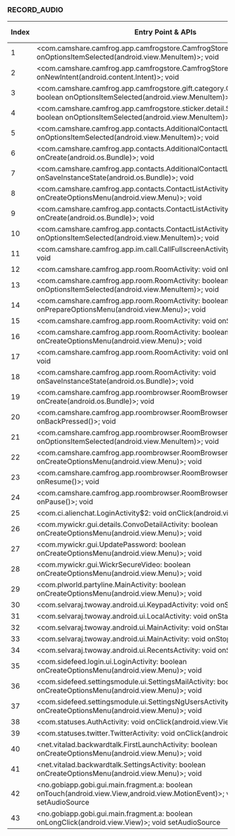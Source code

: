 ### RECORD_AUDIO
| Index | Entry Point & APIs | Screen shot | Resource id | Label |
| ------------- | ------------- | ------------- |-------------|-------------|
| 1 | <com.camshare.camfrog.app.camfrogstore.CamfrogStoreActivity: boolean onOptionsItemSelected(android.view.MenuItem)>; void <init> | ![](D:\COSMOS\output\py\Play_win8\Social\com.camshare.camfrog.android\com.camshare.camfrog.app.camfrogstore.CamfrogStoreActivity.png) |  | |
| 2 | <com.camshare.camfrog.app.camfrogstore.CamfrogStoreActivity: void onNewIntent(android.content.Intent)>; void <init> | ![](D:\COSMOS\output\py\Play_win8\Social\com.camshare.camfrog.android\com.camshare.camfrog.app.camfrogstore.CamfrogStoreActivity.png) |  | |
| 3 | <com.camshare.camfrog.app.camfrogstore.gift.category.GiftCategoryActivity: boolean onOptionsItemSelected(android.view.MenuItem)>; void <init> | ![](D:\COSMOS\output\py\Play_win8\Social\com.camshare.camfrog.android\com.camshare.camfrog.app.camfrogstore.gift.category.GiftCategoryActivity.png) |  | |
| 4 | <com.camshare.camfrog.app.camfrogstore.sticker.detail.StickerDetailActivity: boolean onOptionsItemSelected(android.view.MenuItem)>; void <init> | ![](D:\COSMOS\output\py\Play_win8\Social\com.camshare.camfrog.android\com.camshare.camfrog.app.camfrogstore.sticker.detail.StickerDetailActivity.png) |  | |
| 5 | <com.camshare.camfrog.app.contacts.AdditionalContactListActivity: boolean onOptionsItemSelected(android.view.MenuItem)>; void <init> | ![](D:\COSMOS\output\py\Play_win8\Social\com.camshare.camfrog.android\com.camshare.camfrog.app.contacts.AdditionalContactListActivity.png) |  | |
| 6 | <com.camshare.camfrog.app.contacts.AdditionalContactListActivity: void onCreate(android.os.Bundle)>; void <init> | ![](D:\COSMOS\output\py\Play_win8\Social\com.camshare.camfrog.android\com.camshare.camfrog.app.contacts.AdditionalContactListActivity.png) |  | |
| 7 | <com.camshare.camfrog.app.contacts.AdditionalContactListActivity: void onSaveInstanceState(android.os.Bundle)>; void <init> | ![](D:\COSMOS\output\py\Play_win8\Social\com.camshare.camfrog.android\com.camshare.camfrog.app.contacts.AdditionalContactListActivity.png) |  | |
| 8 | <com.camshare.camfrog.app.contacts.ContactListActivity: boolean onCreateOptionsMenu(android.view.Menu)>; void <init> | ![](D:\COSMOS\output\py\Play_win8\Social\com.camshare.camfrog.android\com.camshare.camfrog.app.contacts.ContactListActivity.png) |  | |
| 9 | <com.camshare.camfrog.app.contacts.ContactListActivity: void onCreate(android.os.Bundle)>; void <init> | ![](D:\COSMOS\output\py\Play_win8\Social\com.camshare.camfrog.android\com.camshare.camfrog.app.contacts.ContactListActivity.png) |  | |
| 10 | <com.camshare.camfrog.app.contacts.ContactListActivity: boolean onOptionsItemSelected(android.view.MenuItem)>; void <init> | ![](D:\COSMOS\output\py\Play_win8\Social\com.camshare.camfrog.android\com.camshare.camfrog.app.contacts.ContactListActivity.png) |  | |
| 11 | <com.camshare.camfrog.app.im.call.CallFullscreenActivity: void onStart()>; void <init> | ![](D:\COSMOS\output\py\Play_win8\Social\com.camshare.camfrog.android\com.camshare.camfrog.app.im.call.CallFullscreenActivity.png) |  | |
| 12 | <com.camshare.camfrog.app.room.RoomActivity: void onPause()>; void <init> | ![](D:\COSMOS\output\py\Play_win8\Social\com.camshare.camfrog.android\com.camshare.camfrog.app.room.RoomActivity.png) |  | |
| 13 | <com.camshare.camfrog.app.room.RoomActivity: boolean onOptionsItemSelected(android.view.MenuItem)>; void <init> | ![](D:\COSMOS\output\py\Play_win8\Social\com.camshare.camfrog.android\com.camshare.camfrog.app.room.RoomActivity.png) |  | |
| 14 | <com.camshare.camfrog.app.room.RoomActivity: boolean onPrepareOptionsMenu(android.view.Menu)>; void <init> | ![](D:\COSMOS\output\py\Play_win8\Social\com.camshare.camfrog.android\com.camshare.camfrog.app.room.RoomActivity.png) |  | |
| 15 | <com.camshare.camfrog.app.room.RoomActivity: void onStart()>; void <init> | ![](D:\COSMOS\output\py\Play_win8\Social\com.camshare.camfrog.android\com.camshare.camfrog.app.room.RoomActivity.png) |  | |
| 16 | <com.camshare.camfrog.app.room.RoomActivity: boolean onCreateOptionsMenu(android.view.Menu)>; void <init> | ![](D:\COSMOS\output\py\Play_win8\Social\com.camshare.camfrog.android\com.camshare.camfrog.app.room.RoomActivity.png) |  | |
| 17 | <com.camshare.camfrog.app.room.RoomActivity: void onBackPressed()>; void <init> | ![](D:\COSMOS\output\py\Play_win8\Social\com.camshare.camfrog.android\com.camshare.camfrog.app.room.RoomActivity.png) |  | |
| 18 | <com.camshare.camfrog.app.room.RoomActivity: void onSaveInstanceState(android.os.Bundle)>; void <init> | ![](D:\COSMOS\output\py\Play_win8\Social\com.camshare.camfrog.android\com.camshare.camfrog.app.room.RoomActivity.png) |  | |
| 19 | <com.camshare.camfrog.app.roombrowser.RoomBrowserActivity: void onCreate(android.os.Bundle)>; void <init> | ![](D:\COSMOS\output\py\Play_win8\Social\com.camshare.camfrog.android\com.camshare.camfrog.app.roombrowser.RoomBrowserActivity.png) |  | |
| 20 | <com.camshare.camfrog.app.roombrowser.RoomBrowserActivity: void onBackPressed()>; void <init> | ![](D:\COSMOS\output\py\Play_win8\Social\com.camshare.camfrog.android\com.camshare.camfrog.app.roombrowser.RoomBrowserActivity.png) |  | |
| 21 | <com.camshare.camfrog.app.roombrowser.RoomBrowserActivity: boolean onOptionsItemSelected(android.view.MenuItem)>; void <init> | ![](D:\COSMOS\output\py\Play_win8\Social\com.camshare.camfrog.android\com.camshare.camfrog.app.roombrowser.RoomBrowserActivity.png) |  | |
| 22 | <com.camshare.camfrog.app.roombrowser.RoomBrowserActivity: boolean onCreateOptionsMenu(android.view.Menu)>; void <init> | ![](D:\COSMOS\output\py\Play_win8\Social\com.camshare.camfrog.android\com.camshare.camfrog.app.roombrowser.RoomBrowserActivity.png) |  | |
| 23 | <com.camshare.camfrog.app.roombrowser.RoomBrowserActivity: void onResume()>; void <init> | ![](D:\COSMOS\output\py\Play_win8\Social\com.camshare.camfrog.android\com.camshare.camfrog.app.roombrowser.RoomBrowserActivity.png) |  | |
| 24 | <com.camshare.camfrog.app.roombrowser.RoomBrowserActivity: void onPause()>; void <init> | ![](D:\COSMOS\output\py\Play_win8\Social\com.camshare.camfrog.android\com.camshare.camfrog.app.roombrowser.RoomBrowserActivity.png) |  | |
| 25 | <com.ci.alienchat.LoginActivity$2: void onClick(android.view.View)>; void <init> | ![](D:\COSMOS\output\py\Play_win8\Social\com.ci.alienchat\com.ci.alienchat.LoginActivity.png) |  | |
| 26 | <com.mywickr.gui.details.ConvoDetailActivity: boolean onCreateOptionsMenu(android.view.Menu)>; void <init> | ![](D:\COSMOS\output\py\Play_win8\Social\com.mywickr.wickr2\com.mywickr.gui.details.ConvoDetailActivity.png) |  | |
| 27 | <com.mywickr.gui.UpdatePassword: boolean onCreateOptionsMenu(android.view.Menu)>; void <init> | ![](D:\COSMOS\output\py\Play_win8\Social\com.mywickr.wickr2\com.mywickr.gui.UpdatePassword.png) |  | |
| 28 | <com.mywickr.gui.WickrSecureVideo: boolean onCreateOptionsMenu(android.view.Menu)>; void <init> | ![](D:\COSMOS\output\py\Play_win8\Social\com.mywickr.wickr2\com.mywickr.gui.WickrSecureVideo.png) |  | |
| 29 | <com.plworld.partyline.MainActivity: boolean onCreateOptionsMenu(android.view.Menu)>; void <init> | ![](D:\COSMOS\output\py\Play_win8\Social\com.plworld.partyline\com.plworld.partyline.MainActivity.png) |  | |
| 30 | <com.selvaraj.twoway.android.ui.KeypadActivity: void onStart()>; void <init> | ![](D:\COSMOS\output\py\Play_win8\Social\com.selvaraj.twoway.android\com.selvaraj.twoway.android.ui.KeypadActivity.png) |  | |
| 31 | <com.selvaraj.twoway.android.ui.LocalActivity: void onStart()>; void <init> | ![](D:\COSMOS\output\py\Play_win8\Social\com.selvaraj.twoway.android\com.selvaraj.twoway.android.ui.LocalActivity.png) |  | |
| 32 | <com.selvaraj.twoway.android.ui.MainActivity: void onStart()>; void <init> | ![](D:\COSMOS\output\py\Play_win8\Social\com.selvaraj.twoway.android\com.selvaraj.twoway.android.ui.MainActivity.png) |  | |
| 33 | <com.selvaraj.twoway.android.ui.MainActivity: void onStop()>; void <init> | ![](D:\COSMOS\output\py\Play_win8\Social\com.selvaraj.twoway.android\com.selvaraj.twoway.android.ui.MainActivity.png) |  | |
| 34 | <com.selvaraj.twoway.android.ui.RecentsActivity: void onStart()>; void <init> | ![](D:\COSMOS\output\py\Play_win8\Social\com.selvaraj.twoway.android\com.selvaraj.twoway.android.ui.RecentsActivity.png) |  | |
| 35 | <com.sidefeed.login.ui.LoginActivity: boolean onCreateOptionsMenu(android.view.Menu)>; void <init> | ![](D:\COSMOS\output\py\Play_win8\Social\com.sidefeed.TCLive\com.sidefeed.login.ui.LoginActivity.png) |  | |
| 36 | <com.sidefeed.settingsmodule.ui.SettingsMailActivity: boolean onCreateOptionsMenu(android.view.Menu)>; void <init> | ![](D:\COSMOS\output\py\Play_win8\Social\com.sidefeed.TCLive\com.sidefeed.settingsmodule.ui.SettingsMailActivity.png) |  | |
| 37 | <com.sidefeed.settingsmodule.ui.SettingsNgUsersActivity: boolean onCreateOptionsMenu(android.view.Menu)>; void <init> | ![](D:\COSMOS\output\py\Play_win8\Social\com.sidefeed.TCLive\com.sidefeed.settingsmodule.ui.SettingsNgUsersActivity.png) |  | |
| 38 | <com.statuses.AuthActivity: void onClick(android.view.View)>; void <init> | ![](D:\COSMOS\output\py\Play_win8\Social\com.statuses\com.statuses.AuthActivity.png) |  | |
| 39 | <com.statuses.twitter.TwitterActivity: void onClick(android.view.View)>; void <init> | ![](D:\COSMOS\output\py\Play_win8\Social\com.statuses\com.statuses.twitter.TwitterActivity.png) |  | |
| 40 | <net.vitalad.backwardtalk.FirstLaunchActivity: boolean onCreateOptionsMenu(android.view.Menu)>; void <init> | ![](D:\COSMOS\output\py\Play_win8\Social\net.vitalad.backwardtalk\net.vitalad.backwardtalk.FirstLaunchActivity.png) |  | |
| 41 | <net.vitalad.backwardtalk.SettingsActivity: boolean onCreateOptionsMenu(android.view.Menu)>; void <init> | ![](D:\COSMOS\output\py\Play_win8\Social\net.vitalad.backwardtalk\net.vitalad.backwardtalk.SettingsActivity.png) |  | |
| 42 | <no.gobiapp.gobi.gui.main.fragment.a: boolean onTouch(android.view.View,android.view.MotionEvent)>; void setAudioSource | ![](D:\COSMOS\output\py\Play_win8\Social\no.gobiapp.gobi\no.gobiapp.gobi.gui.main.activity.MainActivity.png) |  | |
| 43 | <no.gobiapp.gobi.gui.main.fragment.a: boolean onLongClick(android.view.View)>; void setAudioSource | ![](D:\COSMOS\output\py\Play_win8\Social\no.gobiapp.gobi\no.gobiapp.gobi.gui.main.activity.MainActivity.png) |  | |
